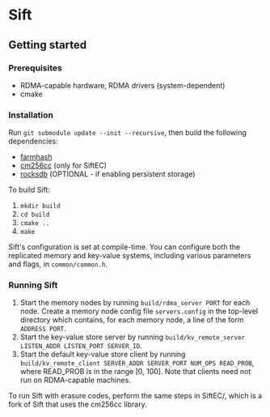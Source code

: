 # Sift
## Getting started
### Prerequisites
* RDMA-capable hardware, RDMA drivers (system-dependent)
* cmake

### Installation
Run `git submodule update --init --recursive`, then build the following dependencies:
* [farmhash](https://github.com/google/farmhash)
* [cm256cc](https://github.com/f4exb/cm256cc) (only for SiftEC)
* [rocksdb](https://github.com/facebook/rocksdb) (OPTIONAL - if enabling persistent storage)

To build Sift:
1. `mkdir build`
2. `cd build`
3. `cmake ..`
4. `make`

Sift's configuration is set at compile-time. You can configure both the replicated memory and key-value systems, including various parameters and flags, in `common/common.h`.

### Running Sift
1. Start the memory nodes by running `build/rdma_server PORT` for each node. Create a memory node config file `servers.config` in the top-level directory which contains, for each memory node, a line of the form `ADDRESS PORT`.
2. Start the key-value store server by running `build/kv_remote_server LISTEN_ADDR LISTEN_PORT SERVER_ID`.
3. Start the default key-value store client by running `build/kv_remote_client SERVER_ADDR SERVER_PORT NUM_OPS READ_PROB`, where READ_PROB is in the range [0, 100]. Note that clients need not run on RDMA-capable machines.

To run Sift with erasure codes, perform the same steps in SiftEC/, which is a fork of Sift that uses the cm256cc library.
